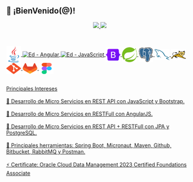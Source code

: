 ## 👋 ¡BienVenido(@)! 


<div align="center">
  <a href="https://github.com/EdvaldoBSilva">
  <img height="180em" src="https://github-readme-stats.vercel.app/api?username=EdvaldoBSilva&show_icons=true&theme=dracula&include_all_commits=true&count_private=true"/>
  <img height="180em" src="https://github-readme-stats.vercel.app/api/top-langs/?username=EdvaldoBSilva&layout=compact&langs_count=7&theme=dracula"/>
</div>
  
##

<div style="display: inline_block"><br>
<img align="center" alt="Ed - Java" height="45" width="40" src="https://raw.githubusercontent.com/devicons/devicon/master/icons/java/java-original.svg">
<img align="center" alt="Ed - Angular" height="30" width="40" src="https://cdn.jsdelivr.net/gh/devicons/devicon/icons/angularjs/angularjs-original.svg" />
<img align="center" alt="Ed - JavaScript" height="30" width="40" src="https://cdn.jsdelivr.net/gh/devicons/devicon/icons/javascript/javascript-original.svg" /> 
<img align="center" alt="Ed - Bootstrap" height="40" width="40" src="https://raw.githubusercontent.com/devicons/devicon/master/icons/bootstrap/bootstrap-original.svg">
<img align="center" alt="Ed - Spring" height="40" width="40" src="https://raw.githubusercontent.com/devicons/devicon/master/icons/spring/spring-original.svg">
<img align="center" alt="Ed - Postgresql" height="40" width="40" src="https://raw.githubusercontent.com/devicons/devicon/master/icons/postgresql/postgresql-original.svg">
<img align="center" alt="Ed - MySQL" height="30" width="40" src="https://raw.githubusercontent.com/devicons/devicon/master/icons/mysql/mysql-original.svg">
<img align="center" alt="Ed - Tomcat" height="30" width="40" src="https://raw.githubusercontent.com/devicons/devicon/master/icons/tomcat/tomcat-original.svg">
<img align="center" alt="Ed - Git" height="30" width="40" src="https://raw.githubusercontent.com/devicons/devicon/master/icons/git/git-original.svg">
<img align="center" alt="Ed - GitLab" height="30" width="40" src="https://raw.githubusercontent.com/devicons/devicon/master/icons/gitlab/gitlab-original.svg">
<img align="center" alt="Ed - Figma" height="30" width="40" src="https://raw.githubusercontent.com/devicons/devicon/master/icons/figma/figma-original.svg">
</div>

  <br> Principales Intereses </br>
<br>🌱 Desarrollo de Micro Servicios en REST API con JavaScript y Bootstrap. </br>
<br>🌱 Desarrollo de Micro Servicios en RESTFull con AngularJS. </br>
<br>🌱 Desarrollo de Micro Servicios en REST API + RESTFull con JPA y PostgreSQL. </br>
<br>🌱 Principales herramientas: Spring Boot, Micronaut, Maven, Github, Bitbucket, RabbitMQ y Postman. </br> 
<br>⚡ Certificate: Oracle Cloud Data Management 2023 Certified Foundations Associate </br>
